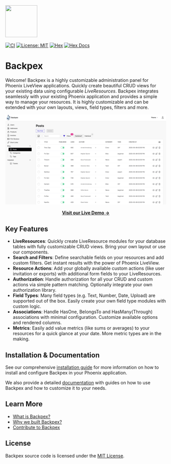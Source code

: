 <img src="https://github.com/naymspace/backpex/blob/develop/priv/static/images/logo.svg" width="100" height="100">

[![CI](https://github.com/naymspace/backpex/actions/workflows/ci.yml/badge.svg)](https://github.com/naymspace/backpex/actions/workflows/ci.yml)
[![License: MIT](https://img.shields.io/badge/License-MIT-yellow.svg)](https://github.com/naymspace/backpex/blob/develop/LICENSE.md)
[![Hex](https://img.shields.io/hexpm/v/backpex.svg)](https://hex.pm/packages/backpex)
[![Hex Docs](https://img.shields.io/badge/hex-docs-green)](https://hexdocs.pm/backpex)

# Backpex

Welcome! Backpex is a highly customizable administration panel for Phoenix LiveView applications. Quickly create beautiful CRUD views for your existing data using configurable *LiveResources*. Backpex integrates seamlessly with your existing Phoenix application and provides a simple way to manage your resources. It is highly customizable and can be extended with your own layouts, views, field types, filters and more.

![Backpex Screenshot](https://github.com/naymspace/backpex/blob/develop/priv/static/images/screenshot.png)

<div align="center">
  <a href="https://backpex.live/"><strong>Visit our Live Demo →</strong></a>
</div>

## Key Features

- **LiveResources**: Quickly create LiveResource modules for your database tables with fully customizable CRUD views. Bring your own layout or use our components.
- **Search and Filters**: Define searchable fields on your resources and add custom filters. Get instant results with the power of Phoenix LiveView.
- **Resource Actions**: Add your globally available custom actions (like user invitation or exports) with additional form fields to your LiveResources.
- **Authorization**: Handle authorization for all your CRUD and custom actions via simple pattern matching. Optionally integrate your own authorization library.
- **Field Types**: Many field types (e.g. Text, Number, Date, Upload) are supported out of the box. Easily create your own field type modules with custom logic.
- **Associations**: Handle HasOne, BelongsTo and HasMany(Through) associations with minimal configuration. Customize available options and rendered columns.
- **Metrics**: Easily add value metrics (like sums or averages) to your resources for a quick glance at your date. More metric types are in the making.

## Installation & Documentation

See our comprehensive [installation guide](guides/get_started/installation.md) for more information on how to install and configure Backpex in your Phoenix application.

We also provide a detailed [documentation](https://hexdocs.pm/backpex) with guides on how to use Backpex and how to customize it to your needs.

## Learn More

- [What is Backpex?](guides/about_backpex/what-is-backpex.md)
- [Why we built Backpex?](guides/about_backpex/why-we-built-backpex.md)
- [Contribute to Backpex](guides/about_backpex/contribute-to-backpex.md)

## License

Backpex source code is licensed under the [MIT License](https://github.com/naymspace/backpex/blob/main/LICENSE.md).